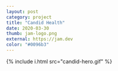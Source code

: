 ```yaml
---
layout: post
category: project
title: "Candid Health"
date: 2020-03-30
thumb: jam-logo.png
external: https://jam.dev
color: "#0096b3"
---
```


{% include i.html src="candid-hero.gif" %}
